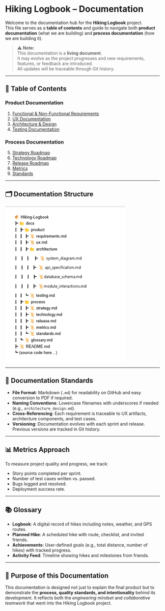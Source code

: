 # Hiking Logbook – Documentation

Welcome to the documentation hub for the **Hiking Logbook** project.  
This file serves as a **table of contents** and guide to navigate both **product documentation** (what we are building) and **process documentation** (how we are building it).  

> ⚠️ **Note:**  
> This documentation is a **living document**.  
> It may evolve as the project progresses and new requirements, features, or feedback are introduced.  
> All updates will be traceable through Git history.


---

## 📖 Table of Contents

### Product Documentation
1. [Functional & Non-Functional Requirements](https://hikers-for-life.github.io/Hiking-Logbook/product/requirements.html)
2. [UX Documentation](https://hikers-for-life.github.io/Hiking-Logbook/product/ux.html)
3. [Architecture & Design](https://hikers-for-life.github.io/Hiking-Logbook/product/architecture.html)
4. [Testing Documentation](https://hikers-for-life.github.io/Hiking-Logbook/product/testing.html)

### Process Documentation
5. [Strategy Roadmap](https://hikers-for-life.github.io/Hiking-Logbook/process/strategy.html)
6. [Technology Roadmap](https://hikers-for-life.github.io/Hiking-Logbook/process/technology.html)
7. [Release Roadmap](https://hikers-for-life.github.io/Hiking-Logbook/process/release.html)
8. [Metrics](https://hikers-for-life.github.io/Hiking-Logbook/process/metrics.html)
9. [Standards](https://hikers-for-life.github.io/Hiking-Logbook/process/standards.html)


---

## 🗂 Documentation Structure

![text](doc_structure.png)  



---

## 📌 Documentation Standards

- **File Format**: Markdown (`.md`) for readability on GitHub and easy conversion to PDF if required.  
- **Naming Conventions**: Lowercase filenames with underscores if needed (e.g., `architecture_design.md`).  
- **Cross-Referencing**: Each requirement is traceable to UX artifacts, architecture components, and test cases.  
- **Versioning**: Documentation evolves with each sprint and release. Previous versions are tracked in Git history.  

---

## 📊 Metrics Approach

To measure project quality and progress, we track:
- Story points completed per sprint.  
- Number of test cases written vs. passed.  
- Bugs logged and resolved.  
- Deployment success rate.  

---

## 📚 Glossary

- **Logbook**: A digital record of hikes including notes, weather, and GPS routes.  
- **Planned Hike**: A scheduled hike with route, checklist, and invited friends.  
- **Achievements**: User-defined goals (e.g., total distance, number of hikes) with tracked progress.  
- **Activity Feed**: Timeline showing hikes and milestones from friends.  

---

## 🚀 Purpose of this Documentation

This documentation is designed not just to explain the final product but to demonstrate the **process, quality standards, and intentionality** behind its development. It reflects both the *engineering mindset* and *collaborative teamwork* that went into the Hiking Logbook project.

